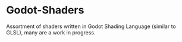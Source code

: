 # Godot-Shaders
Assortment of shaders written in Godot Shading Language (similar to GLSL), many are a work in progress.

